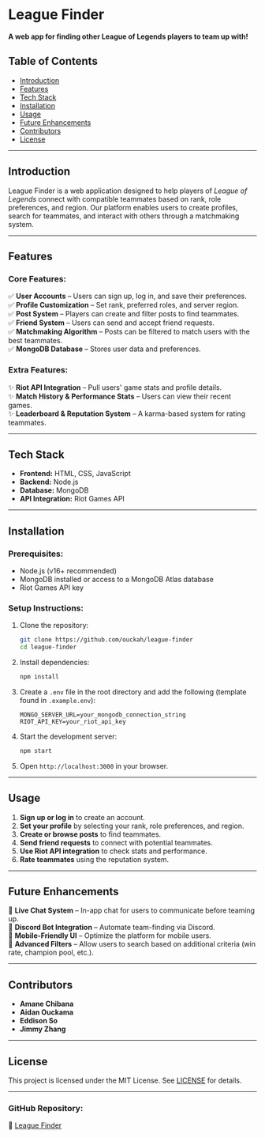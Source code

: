 # League Finder

**A web app for finding other League of Legends players to team up with!**

## **Table of Contents**

- [Introduction](#introduction)
- [Features](#features)
- [Tech Stack](#tech-stack)
- [Installation](#installation)
- [Usage](#usage)
- [Future Enhancements](#future-enhancements)
- [Contributors](#contributors)
- [License](#license)

---

## **Introduction**

League Finder is a web application designed to help players of *League of Legends* connect with compatible teammates based on rank, role preferences, and region. Our platform enables users to create profiles, search for teammates, and interact with others through a matchmaking system.

---

## **Features**

### **Core Features:**

✅ **User Accounts** – Users can sign up, log in, and save their preferences.\
✅ **Profile Customization** – Set rank, preferred roles, and server region.\
✅ **Post System** – Players can create and filter posts to find teammates.\
✅ **Friend System** – Users can send and accept friend requests.\
✅ **Matchmaking Algorithm** – Posts can be filtered to match users with the best teammates.\
✅ **MongoDB Database** – Stores user data and preferences.

### **Extra Features:**

✨ **Riot API Integration** – Pull users' game stats and profile details.\
✨ **Match History & Performance Stats** – Users can view their recent games.\
✨ **Leaderboard & Reputation System** – A karma-based system for rating teammates.

---

## **Tech Stack**

- **Frontend:** HTML, CSS, JavaScript
- **Backend:** Node.js
- **Database:** MongoDB
- **API Integration:** Riot Games API

---

## **Installation**

### **Prerequisites:**

- Node.js (v16+ recommended)
- MongoDB installed or access to a MongoDB Atlas database
- Riot Games API key

### **Setup Instructions:**

1. Clone the repository:
   ```sh
   git clone https://github.com/ouckah/league-finder
   cd league-finder
   ```
2. Install dependencies:
   ```sh
   npm install
   ```
3. Create a `.env` file in the root directory and add the following (template found in `.example.env`):
   ```env
   MONGO_SERVER_URL=your_mongodb_connection_string
   RIOT_API_KEY=your_riot_api_key
   ```
4. Start the development server:
   ```sh
   npm start
   ```
5. Open `http://localhost:3000` in your browser.

---

## **Usage**

1. **Sign up or log in** to create an account.
2. **Set your profile** by selecting your rank, role preferences, and region.
3. **Create or browse posts** to find teammates.
4. **Send friend requests** to connect with potential teammates.
5. **Use Riot API integration** to check stats and performance.
6. **Rate teammates** using the reputation system.

---

## **Future Enhancements**

🚀 **Live Chat System** – In-app chat for users to communicate before teaming up.\
🚀 **Discord Bot Integration** – Automate team-finding via Discord.\
🚀 **Mobile-Friendly UI** – Optimize the platform for mobile users.\
🚀 **Advanced Filters** – Allow users to search based on additional criteria (win rate, champion pool, etc.).

---

## **Contributors**

- **Amane Chibana**
- **Aidan Ouckama**
- **Eddison So**
- **Jimmy Zhang**

---

## **License**

This project is licensed under the MIT License. See [LICENSE](LICENSE) for details.

---

### **GitHub Repository:**

🔗 [League Finder](https://github.com/ouckah/league-finder)

